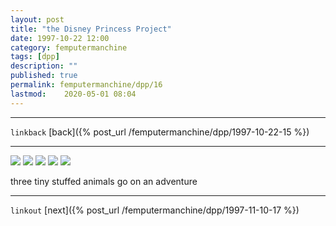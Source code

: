 ```yaml
---
layout: post
title: "the Disney Princess Project"
date: 1997-10-22 12:00
category: femputermanchine
tags: [dpp]
description: ""
published: true
permalink: femputermanchine/dpp/16
lastmod:	2020-05-01 08:04
---
```


*****
`linkback`
[back]({% post_url /femputermanchine/dpp/1997-10-22-15 %})

*****

<img src="{{ site.url }}/assets/img/dpp-16-1.jpg" maxwidth="1000" />

<img src="{{ site.url }}/assets/img/dpp-16-2.jpg" maxwidth="1000" />

<img src="{{ site.url }}/assets/img/dpp-16-3.jpg" maxwidth="1000" />

<img src="{{ site.url }}/assets/img/dpp-16-4.jpg" maxwidth="1000" />

<img src="{{ site.url }}/assets/img/dpp-16-5.jpg" maxwidth="1000" />


three tiny stuffed animals go on an adventure

*****

`linkout`
[next]({% post_url /femputermanchine/dpp/1997-11-10-17 %})


